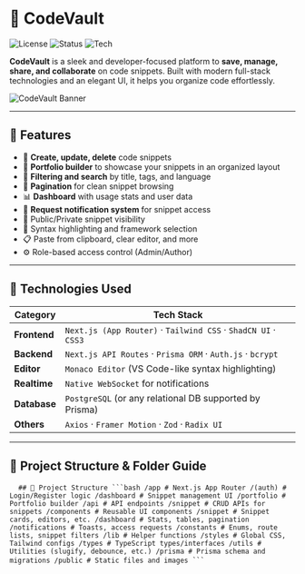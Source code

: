 # 🚀 CodeVault

![License](https://img.shields.io/github/license/suhelahmedprojectspace/codevault?style=flat-square)
![Status](https://img.shields.io/badge/status-active-brightgreen?style=flat-square)
![Tech](https://img.shields.io/badge/built%20with-Next.js%20%7C%20Prisma%20%7C%20TailwindCSS%20%7C%20ShadCN-informational?style=flat-square)

**CodeVault** is a sleek and developer-focused platform to **save, manage, share, and collaborate** on code snippets. Built with modern full-stack technologies and an elegant UI, it helps you organize code effortlessly.

![CodeVault Banner](https://your-image-url/banner.png) <!-- Replace this with a real image URL -->

---

## 🌟 Features

- 🧩 **Create, update, delete** code snippets
- 🧠 **Portfolio builder** to showcase your snippets in an organized layout
- 🎯 **Filtering and search** by title, tags, and language
- 🔄 **Pagination** for clean snippet browsing
- 📊 **Dashboard** with usage stats and user data
- 📩 **Request notification system** for snippet access
- 🔐 Public/Private snippet visibility
- 🎨 Syntax highlighting and framework selection
- 📋 Paste from clipboard, clear editor, and more
- ⚙️ Role-based access control (Admin/Author)

---

## 🧪 Technologies Used

| Category           | Tech Stack                                                                 |
|--------------------|----------------------------------------------------------------------------|
| **Frontend**       | `Next.js (App Router)` · `Tailwind CSS` · `ShadCN UI` · `CSS3`            |
| **Backend**        | `Next.js API Routes` · `Prisma ORM` · `Auth.js` · `bcrypt`                |
| **Editor**         | `Monaco Editor` (VS Code-like syntax highlighting)                        |
| **Realtime**       | `Native WebSocket` for notifications                                      |
| **Database**       | `PostgreSQL` (or any relational DB supported by Prisma)                   |
| **Others**         | `Axios` · `Framer Motion` · `Zod` · `Radix UI`                            |

---

## 📁 Project Structure & Folder Guide

<pre lang="md"> <code> ## 📁 Project Structure ```bash /app # Next.js App Router /(auth) # Login/Register logic /dashboard # Snippet management UI /portfolio # Portfolio builder /api # API endpoints /snippet # CRUD APIs for snippets /components # Reusable UI components /snippet # Snippet cards, editors, etc. /dashboard # Stats, tables, pagination /notifications # Toasts, access requests /constants # Enums, route lists, snippet filters /lib # Helper functions /styles # Global CSS, Tailwind configs /types # TypeScript types/interfaces /utils # Utilities (slugify, debounce, etc.) /prisma # Prisma schema and migrations /public # Static files and images ``` </code> </pre>

